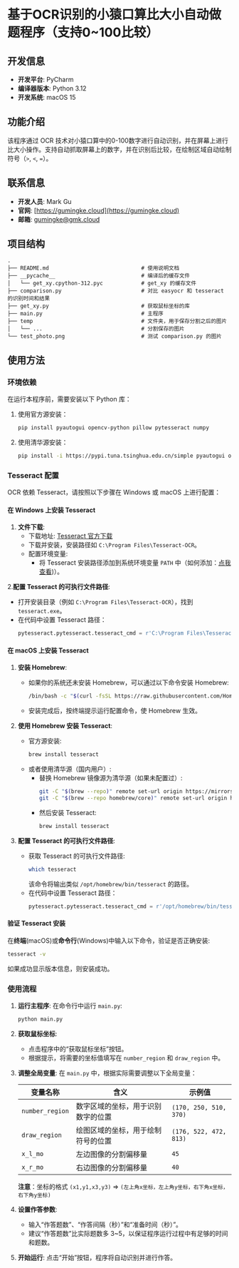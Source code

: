 
# 基于OCR识别的小猿口算比大小自动做题程序（支持0~100比较）

## 开发信息
- **开发平台**: PyCharm
- **编译器版本**: Python 3.12
- **开发系统**: macOS 15

## 功能介绍
该程序通过 OCR 技术对小猿口算中的0-100数字进行自动识别，并在屏幕上进行比大小操作。支持自动抓取屏幕上的数字，并在识别后比较，在绘制区域自动绘制符号（`>`, `<`, `=`）。


## 联系信息
- **开发人员**: Mark Gu
- **官网**: [https://gumingke.cloud](https://gumingke.cloud)
- **邮箱**: [gumingke@gmk.cloud](mailto:gumingke@gmk.cloudgumingke@gmk.cloud)

## 项目结构
```
.
├── README.md                             # 使用说明文档
├── __pycache__                           # 编译后的缓存文件
│   └── get_xy.cpython-312.pyc            # get_xy 的缓存文件
├── comparison.py                         # 对比 easyocr 和 tesseract 的识别时间和结果
├── get_xy.py                             # 获取鼠标坐标的库
├── main.py                               # 主程序
├── temp                                  # 文件夹，用于保存分割之后的图片
│   └── ...                               # 分割保存的图片
└── test_photo.png                        # 测试 comparison.py 的图片
```

## 使用方法

### 环境依赖
在运行本程序前，需要安装以下 Python 库：

1. 使用官方源安装：
   ```bash
   pip install pyautogui opencv-python pillow pytesseract numpy
   ```
2. 使用清华源安装：
   ```bash
   pip install -i https://pypi.tuna.tsinghua.edu.cn/simple pyautogui opencv-python pillow pytesseract numpy
   ```

### Tesseract 配置
OCR 依赖 Tesseract，请按照以下步骤在 Windows 或 macOS 上进行配置：

#### 在 Windows 上安装 Tesseract
1. **文件下载**:
   - 下载地址: [Tesseract 官方下载](https://github.com/UB-Mannheim/tesseract/wiki)
   - 下载并安装，安装路径如 `C:\Program Files\Tesseract-OCR`。
   - 配置环境变量:
     - 将 Tesseract 安装路径添加到系统环境变量 `PATH` 中（如何添加：[点我查看](https://jingyan.baidu.com/article/49711c61197cadba451b7c6f.html))）。

2.**配置 Tesseract 的可执行文件路径**:
   - 打开安装目录（例如 `C:\Program Files\Tesseract-OCR`），找到 `tesseract.exe`。
   - 在代码中设置 Tesseract 路径：
     ```python
     pytesseract.pytesseract.tesseract_cmd = r'C:\Program Files\Tesseract-OCR\tesseract.exe'
     ```

#### 在 macOS 上安装 Tesseract
1. **安装 Homebrew**:
   - 如果你的系统还未安装 Homebrew，可以通过以下命令安装 Homebrew:
     ```bash
     /bin/bash -c "$(curl -fsSL https://raw.githubusercontent.com/Homebrew/install/HEAD/install.sh)"
     ```
   - 安装完成后，按终端提示运行配置命令，使 Homebrew 生效。

2. **使用 Homebrew 安装 Tesseract**:
   - 官方源安装:
     ```bash
     brew install tesseract
     ```
   - 或者使用清华源（国内用户）:
     - 替换 Homebrew 镜像源为清华源（如果未配置过）:
       ```bash
       git -C "$(brew --repo)" remote set-url origin https://mirrors.tuna.tsinghua.edu.cn/homebrew/brew.git
       git -C "$(brew --repo homebrew/core)" remote set-url origin https://mirrors.tuna.tsinghua.edu.cn/homebrew/homebrew-core.git
       ```
     - 然后安装 Tesseract:
       ```bash
       brew install tesseract
       ```

3. **配置 Tesseract 的可执行文件路径**:
   - 获取 Tesseract 的可执行文件路径:
     ```bash
     which tesseract
     ```
     该命令将输出类似 `/opt/homebrew/bin/tesseract` 的路径。
   - 在代码中设置 Tesseract 路径：
     ```python
     pytesseract.pytesseract.tesseract_cmd = r'/opt/homebrew/bin/tesseract'
     ```

#### 验证 Tesseract 安装
在**终端**(macOS)或**命令行**(Windows)中输入以下命令，验证是否正确安装:
```bash
tesseract -v
```
如果成功显示版本信息，则安装成功。

### 使用流程
1. **运行主程序**:
   在命令行中运行 `main.py`:
   ```bash
   python main.py
   ```
2. **获取鼠标坐标**:
   - 点击程序中的“获取鼠标坐标”按钮。
   - 根据提示，将需要的坐标值填写在 `number_region` 和 `draw_region` 中。

3. **调整全局变量**:
   在 `main.py` 中，根据实际需要调整以下全局变量：
    
   | 变量名称         | 含义                | 示例值                  |
   |------------------|-------------------|-------------------------|
   | `number_region`  | 数字区域的坐标，用于识别数字的位置 | `(170, 250, 510, 370)`  |
   | `draw_region`    | 绘图区域的坐标，用于绘制符号的位置 | `(176, 522, 472, 813)`  |
   | `x_l_mo`         | 左边图像的分割偏移量        | `45`                    |
   | `x_r_mo`         | 右边图像的分割偏移量        | `40`                    |
    **注意**：坐标的格式 `(x1,y1,x3,y3)` => `(左上角x坐标，左上角y坐标，右下角x坐标，右下角y坐标)`

4. **设置作答参数**:
   - 输入“作答题数”、“作答间隔（秒）”和“准备时间（秒）”。
   - 建议“作答题数”比实际题数多 3~5，以保证程序运行过程中有足够的时间和题数。

5. **开始运行**:
   点击“开始”按钮，程序将自动识别并进行作答。

